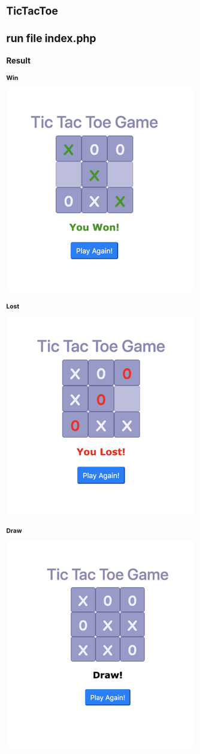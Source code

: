 # TicTacToe

# run file index.php 

## Result 

### Win 
<img src="/screenshot/win.png"/>

### Lost
<img src="/screenshot/lost.png"/>

### Draw
<img src="/screenshot/draw.png" alt=""/>
